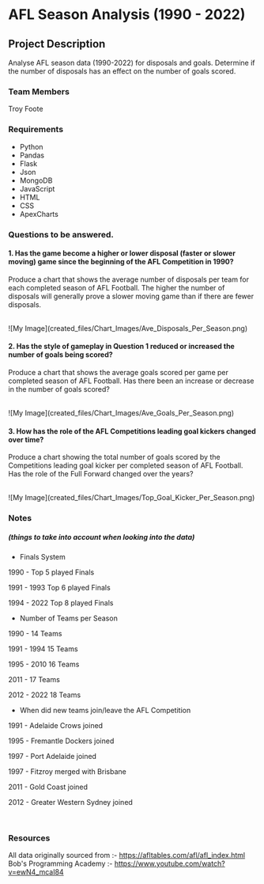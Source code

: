 # AFL Season Analysis (1990 - 2022)


## Project Description

Analyse AFL season data (1990-2022) for disposals and goals. Determine if the number of disposals has an effect on the number of goals scored. 

### Team Members
Troy Foote

### Requirements

* Python
* Pandas
* Flask
* Json
* MongoDB
* JavaScript
* HTML
* CSS
* ApexCharts


### Questions to be answered.

#### 1. Has the game become a higher or lower disposal (faster or slower moving) game since the beginning of the AFL Competition in 1990?

Produce a chart that shows the average number of disposals per team for each completed season of AFL Football. The higher the number of disposals will generally prove a slower moving game than if there are fewer disposals.

<br>
![My Image](created_files/Chart_Images/Ave_Disposals_Per_Season.png)
<br>

#### 2. Has the style of gameplay in Question 1 reduced or increased the number of goals being scored?

Produce a chart that shows the average goals scored per game per completed season of AFL Football. Has there been an increase or decrease in the number of goals scored?

<br>
![My Image](created_files/Chart_Images/Ave_Goals_Per_Season.png)
<br>

#### 3. How has the role of the AFL Competitions leading goal kickers changed over time?

Produce a chart showing the total number of goals scored by the Competitions leading goal kicker per completed season of AFL Football. Has the role of the Full Forward changed over the years?

<br>
![My Image](created_files/Chart_Images/Top_Goal_Kicker_Per_Season.png)
<br>

### Notes <br>
##### (things to take into account when looking into the data)

* Finals System

1990 - Top 5 played Finals

1991 - 1993 Top 6 played Finals

1994 - 2022 Top 8 played Finals


* Number of Teams per Season

1990 - 14 Teams

1991 - 1994 15 Teams

1995 - 2010 16 Teams

2011 - 17 Teams

2012 - 2022 18 Teams


* When did new teams join/leave the AFL Competition

1991 - Adelaide Crows joined

1995 - Fremantle Dockers joined

1997 - Port Adelaide joined

1997 - Fitzroy merged with Brisbane

2011 - Gold Coast joined

2012 - Greater Western Sydney joined

<br>

### Resources
All data originally sourced from :- https://afltables.com/afl/afl_index.html<br>
Bob's Programming Academy :- https://www.youtube.com/watch?v=ewN4_mcaI84





